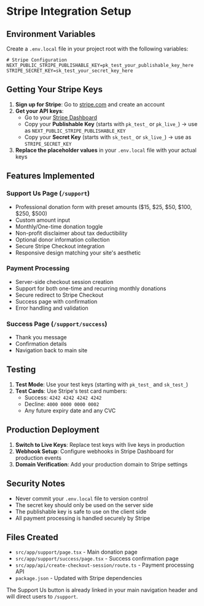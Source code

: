 # Stripe Integration Setup

## Environment Variables

Create a `.env.local` file in your project root with the following variables:

```env
# Stripe Configuration
NEXT_PUBLIC_STRIPE_PUBLISHABLE_KEY=pk_test_your_publishable_key_here
STRIPE_SECRET_KEY=sk_test_your_secret_key_here
```

## Getting Your Stripe Keys

1. **Sign up for Stripe**: Go to [stripe.com](https://stripe.com) and create an account
2. **Get your API keys**: 
   - Go to your [Stripe Dashboard](https://dashboard.stripe.com/apikeys)
   - Copy your **Publishable Key** (starts with `pk_test_` or `pk_live_`) → use as `NEXT_PUBLIC_STRIPE_PUBLISHABLE_KEY`
   - Copy your **Secret Key** (starts with `sk_test_` or `sk_live_`) → use as `STRIPE_SECRET_KEY`
3. **Replace the placeholder values** in your `.env.local` file with your actual keys

## Features Implemented

### Support Us Page (`/support`)
- Professional donation form with preset amounts ($15, $25, $50, $100, $250, $500)
- Custom amount input
- Monthly/One-time donation toggle
- Non-profit disclaimer about tax deductibility
- Optional donor information collection
- Secure Stripe Checkout integration
- Responsive design matching your site's aesthetic

### Payment Processing
- Server-side checkout session creation
- Support for both one-time and recurring monthly donations
- Secure redirect to Stripe Checkout
- Success page with confirmation
- Error handling and validation

### Success Page (`/support/success`)
- Thank you message
- Confirmation details
- Navigation back to main site

## Testing

1. **Test Mode**: Use your test keys (starting with `pk_test_` and `sk_test_`)
2. **Test Cards**: Use Stripe's test card numbers:
   - Success: `4242 4242 4242 4242`
   - Decline: `4000 0000 0000 0002`
   - Any future expiry date and any CVC

## Production Deployment

1. **Switch to Live Keys**: Replace test keys with live keys in production
2. **Webhook Setup**: Configure webhooks in Stripe Dashboard for production events
3. **Domain Verification**: Add your production domain to Stripe settings

## Security Notes

- Never commit your `.env.local` file to version control
- The secret key should only be used on the server side
- The publishable key is safe to use on the client side
- All payment processing is handled securely by Stripe

## Files Created

- `src/app/support/page.tsx` - Main donation page
- `src/app/support/success/page.tsx` - Success confirmation page
- `src/app/api/create-checkout-session/route.ts` - Payment processing API
- `package.json` - Updated with Stripe dependencies

The Support Us button is already linked in your main navigation header and will direct users to `/support`.
